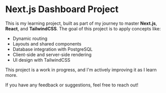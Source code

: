 # Next.js Dashboard Project

This is my learning project, built as part of my journey to master **Next.js**, **React**, and **TailwindCSS**. The goal of this project is to apply concepts like:

- Dynamic routing
- Layouts and shared components
- Database integration with PostgreSQL
- Client-side and server-side rendering
- UI design with TailwindCSS

This project is a work in progress, and I'm actively improving it as I learn more.

If you have any feedback or suggestions, feel free to reach out!